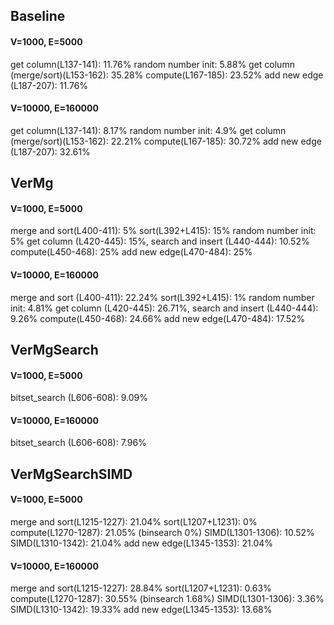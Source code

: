 ## Baseline
#### V=1000, E=5000
get column(L137-141): 11.76%
random number init: 5.88%
get column (merge/sort)(L153-162): 35.28%
compute(L167-185): 23.52%
add new edge (L187-207): 11.76%
#### V=10000, E=160000
get column(L137-141): 8.17%
random number init: 4.9%
get column (merge/sort)(L153-162): 22.21%
compute(L167-185): 30.72%
add new edge (L187-207): 32.61%

## VerMg
#### V=1000, E=5000
merge and sort(L400-411): 5%
sort(L392+L415): 15%
random number init: 5%
get column (L420-445): 15%, search and insert (L440-444): 10.52%
compute(L450-468): 25%
add new edge(L470-484): 25%
#### V=10000, E=160000
merge and sort (L400-411): 22.24%
sort(L392+L415): 1%
random number init: 4.81%
get column (L420-445): 26.71%, search and insert (L440-444): 9.26%
compute(L450-468): 24.66%
add new edge(L470-484): 17.52%

## VerMgSearch
#### V=1000, E=5000
bitset_search (L606-608): 9.09%
#### V=10000, E=160000
bitset_search (L606-608): 7.96%

## VerMgSearchSIMD
#### V=1000, E=5000
merge and sort(L1215-1227): 21.04%
sort(L1207+L1231): 0%
compute(L1270-1287): 21.05% (binsearch 0%)
SIMD(L1301-1306): 10.52%
SIMD(L1310-1342): 21.04%
add new edge(L1345-1353): 21.04%

#### V=10000, E=160000
merge and sort(L1215-1227): 28.84%
sort(L1207+L1231): 0.63%
compute(L1270-1287): 30.55% (binsearch 1.68%)
SIMD(L1301-1306): 3.36%
SIMD(L1310-1342): 19.33%
add new edge(L1345-1353): 13.68%
